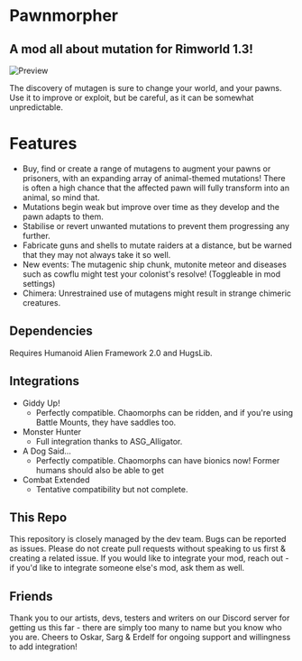 # Pawnmorpher
## A mod all about mutation for Rimworld 1.3!

![Preview](https://github.com/TACHYON-Micah/Pawnmorpher/blob/master/About/Preview.png) 

The discovery of mutagen is sure to change your world, and your pawns. Use it to improve or exploit, but be careful, as it can be somewhat unpredictable.

# Features

- Buy, find or create a range of mutagens to augment your pawns or prisoners, with an expanding array of animal-themed mutations! There is often a high chance that the affected pawn will fully transform into an animal, so mind that.
- Mutations begin weak but improve over time as they develop and the pawn adapts to them.
- Stabilise or revert unwanted mutations to prevent them progressing any further.
- Fabricate guns and shells to mutate raiders at a distance, but be warned that they may not always take it so well.
- New events: The mutagenic ship chunk, mutonite meteor and diseases such as cowflu might test your colonist's resolve! (Toggleable in mod settings)
- Chimera: Unrestrained use of mutagens might result in strange chimeric creatures.

## Dependencies 

Requires Humanoid Alien Framework 2.0 and HugsLib.

## Integrations 
 
* Giddy Up! 
  * Perfectly compatible. Chaomorphs can be ridden, and if you're using Battle Mounts, they have saddles too.
* Monster Hunter
  * Full integration thanks to ASG_Alligator.
* A Dog Said... 
  * Perfectly compatible. Chaomorphs can have bionics now! Former humans should also be able to get 
* Combat Extended
  * Tentative compatibility but not complete.

## This Repo

This repository is closely managed by the dev team. Bugs can be reported as issues. Please do not create pull requests without speaking to us first & creating a related issue. If you would like to integrate your mod, reach out - if you'd like to integrate someone else's mod, ask them as well.

## Friends 

Thank you to our artists, devs, testers and writers on our Discord server for getting us this far - there are simply too many to name but you know who you are. Cheers to Oskar, Sarg & Erdelf for ongoing support and willingness to add integration!
